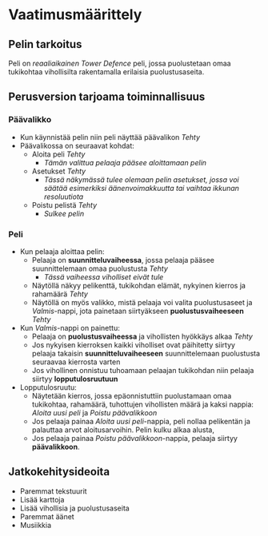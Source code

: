 # Vaatimusmäärittely

## Pelin tarkoitus
Peli on *reaaliaikainen Tower Defence* peli, jossa puolustetaan omaa tukikohtaa vihollisilta rakentamalla erilaisia puolustusaseita.

## Perusversion tarjoama toiminnallisuus

### Päävalikko
- Kun käynnistää pelin niin peli näyttää päävalikon *Tehty*
- Päävalikossa on seuraavat kohdat:
  - Aloita peli *Tehty*
    - *Tämän valittua pelaaja pääsee aloittamaan pelin*
  - Asetukset *Tehty*
    - *Tässä näkymässä tulee olemaan pelin asetukset, jossa voi säätää esimerkiksi äänenvoimakkuutta tai vaihtaa ikkunan resoluutiota*
  - Poistu pelistä *Tehty*
    - *Sulkee pelin*

### Peli
- Kun pelaaja aloittaa pelin:
  - Pelaaja on **suunnitteluvaiheessa**, jossa pelaaja pääsee suunnittelemaan omaa puolustusta *Tehty*
    - *Tässä vaiheessa viholliset eivät tule*
  - Näytöllä näkyy pelikenttä, tukikohdan elämät, nykyinen kierros ja rahamäärä *Tehty*
  - Näytöllä on myös valikko, mistä pelaaja voi valita puolustusaseet ja *Valmis*-nappi, jota painetaan siirtyäkseen **puolustusvaiheeseen** *Tehty*
- Kun *Valmis*-nappi on painettu:
  - Pelaaja on **puolustusvaiheessa** ja vihollisten hyökkäys alkaa *Tehty*
  - Jos nykyisen kierroksen kaikki viholliset ovat päihitetty siirtyy pelaaja takaisin **suunnitteluvaiheeseen** suunnittelemaan puolustusta seuraavaa kierrosta varten
  - Jos vihollinen onnistuu tuhoamaan pelaajan tukikohdan niin pelaaja siirtyy **lopputulosruutuun**
- Lopputulosruutu:
  - Näytetään kierros, jossa epäonnistuttiin puolustamaan omaa tukikohtaa, rahamäärä, tuhottujen vihollisten määrä ja kaksi nappia: *Aloita uusi peli* ja *Poistu päävalikkoon*
  - Jos pelaaja painaa *Aloita uusi peli*-nappia, peli nollaa pelikentän ja palauttaa arvot aloitusarvoihin. Pelin kulku alkaa alusta,
  - Jos pelaaja painaa *Poistu päävalikkoon*-nappia, pelaaja siirtyy **päävalikkoon**.

## Jatkokehitysideoita
- Paremmat tekstuurit
- Lisää karttoja
- Lisää vihollisia ja puolustusaseita
- Paremmat äänet
- Musiikkia
